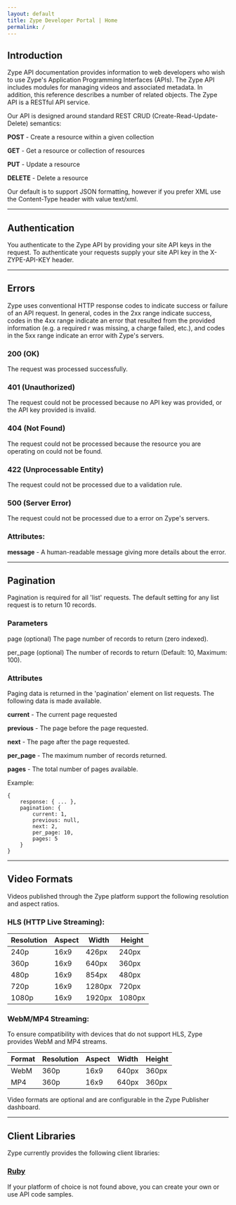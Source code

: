 ```yaml
---
layout: default
title: Zype Developer Portal | Home
permalink: /
---
```


## Introduction

Zype API documentation provides information to web developers who wish to use Zype's Application Programming Interfaces (APIs).
The Zype API includes modules for managing videos and associated metadata. In addition, this reference describes a number of related objects. The Zype API is a RESTful API service.

Our API is designed around standard REST CRUD (Create-Read-Update-Delete) semantics:

**POST** - Create a resource within a given collection

**GET** - Get a resource or collection of resources

**PUT** - Update a resource

**DELETE** - Delete a resource

Our default is to support JSON formatting, however if you prefer XML use the Content-Type header with value text/xml.
<hr>

## Authentication

You authenticate to the Zype API by providing your site API keys in the request. To authenticate your requests supply your site API key in the X-ZYPE-API-KEY header.
<hr>

## Errors

Zype uses conventional HTTP response codes to indicate success or failure of an API request. In general, codes in the 2xx range indicate success, codes in the 4xx range indicate an error that resulted from the provided information (e.g. a required r was missing, a charge failed, etc.), and codes in the 5xx range indicate an error with Zype's servers.

### 200 (OK)
The request was processed successfully.

### 401 (Unauthorized)
The request could not be processed because no API key was provided, or the API key provided is invalid.

### 404 (Not Found)
The request could not be processed because the resource you are operating on could not be found.

### 422 (Unprocessable Entity)
The request could not be processed due to a validation rule.

### 500 (Server Error)
The request could not be processed due to a error on Zype's servers.

### Attributes:
**message** - A human-readable message giving more details about the error.

<hr>

## Pagination

Pagination is required for all 'list' requests. The default setting for any list request is to return 10 records.

### Parameters

page (optional) The page number of records to return (zero indexed).

per_page (optional) The number of records to return (Default: 10, Maximum: 100).

### Attributes

Paging data is returned in the 'pagination' element on list requests. The following data is made available.

**current** - The current page requested

**previous** - The page before the page requested.

**next** - The page after the page requested.

**per_page** - The maximum number of records returned.

**pages** - The total number of pages available.

Example:

<pre><code>{
    response: { ... },
    pagination: {
        current: 1,
        previous: null,
        next: 2,
        per_page: 10,
        pages: 5
    }
}
</code></pre>
<hr>

## Video Formats

Videos published through the Zype platform support the following resolution and aspect ratios.

### HLS (HTTP Live Streaming):

Resolution | Aspect | Width | Height
---------- | ------ | ----- | ------
240p	     | 16x9	  | 426px	| 240px
360p	     | 16x9   | 640px	| 360px
480p	     | 16x9   | 854px	| 480px
720p	     | 16x9   | 1280px|	720px
1080p	     | 16x9   | 1920px|	1080px

### WebM/MP4 Streaming:

To ensure compatibility with devices that do not support HLS, Zype provides WebM and MP4 streams.

Format | Resolution | Aspect | Width | Height
------ | ---------- | ------ | ----- | ------
WebM   | 360p	      | 16x9	 | 640px | 360px
MP4	   | 360p	      | 16x9	 | 640px | 360px

Video formats are optional and are configurable in the Zype Publisher dashboard.
<hr>

## Client Libraries

Zype currently provides the following client libraries:

### [Ruby](https://github.com/edla/zype-cli)

If your platform of choice is not found above, you can create your own or use API code samples.
